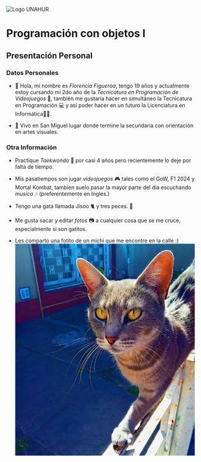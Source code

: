 ![Logo UNAHUR](./UNAHUR.png)

# Programación con objetos I
## Presentación Personal

### Datos Personales
- 🤗 Hola, mi nombre es *Florencia Figueroa*, tengo 19 años y actualmente estoy cursando mi 2do año de la *Tecnicatura en Programación de Videojuegos* 👾, también me gustaría hacer en simultáneo la Tecnicatura en Programación 💻 y así poder hacer en un futuro la Licenciatura en Informática🐱‍💻.
  
- 🏡 Vivo en San Miguel lugar donde termine la secundaria con orientación  en artes visuales.


### Otra Información
-  Practique *Taekwondo* 🥋 por casi 4 años pero recientemente lo deje por falta de tiempo.
-  Mis pasatiempos son jugar *videojuegos* 🎮 tales como el GoW, F1 2024 y Mortal Kombat, tambien suelo pasar la mayor parte del dia escuchando *musica* 🎶 (preferentemente en Ingles.)
-  Tengo una gata llamada Jisoo 🐈 y tres peces. 🐠
-  Me gusta sacar y editar *fotos* 📷 a cualquier cosa que se me cruce, especialmente si son gatitos.

- Les comparto una fotito de un michi que me encontre en la calle :) 
![foto de gato](foto-gato.jpg)
